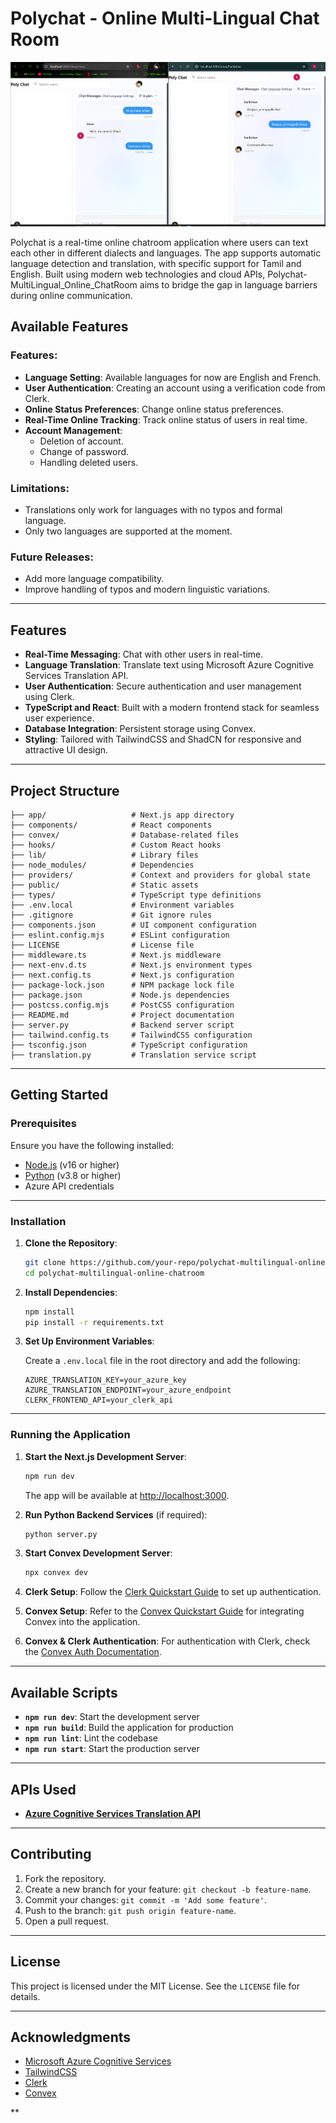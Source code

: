 # **Polychat - Online Multi-Lingual Chat Room**

![Project Output](https://github.com/Harii2K4/Polychat-MultiLingual_Online_ChatRoom/blob/main/output.png)


Polychat is a real-time online chatroom application where users can text each other in different dialects and languages. The app supports automatic language detection and translation, with specific support for Tamil and English. Built using modern web technologies and cloud APIs, Polychat-MultiLingual_Online_ChatRoom aims to bridge the gap in language barriers during online communication.

## Available Features

### Features:
- **Language Setting**: Available languages for now are English and French.
- **User Authentication**: Creating an account using a verification code from Clerk.
- **Online Status Preferences**: Change online status preferences.
- **Real-Time Online Tracking**: Track online status of users in real time.
- **Account Management**:
  - Deletion of account.
  - Change of password.
  - Handling deleted users.

### Limitations:
- Translations only work for languages with no typos and formal language.
- Only two languages are supported at the moment.

### Future Releases:
- Add more language compatibility.
- Improve handling of typos and modern linguistic variations.

---

## Features

- **Real-Time Messaging**: Chat with other users in real-time.
- **Language Translation**: Translate text using Microsoft Azure Cognitive Services Translation API.
- **User Authentication**: Secure authentication and user management using Clerk.
- **TypeScript and React**: Built with a modern frontend stack for seamless user experience.
- **Database Integration**: Persistent storage using Convex.
- **Styling**: Tailored with TailwindCSS and ShadCN for responsive and attractive UI design.

---

## Project Structure

```
├── app/                   # Next.js app directory
├── components/            # React components
├── convex/                # Database-related files
├── hooks/                 # Custom React hooks
├── lib/                   # Library files
├── node_modules/          # Dependencies
├── providers/             # Context and providers for global state
├── public/                # Static assets
├── types/                 # TypeScript type definitions
├── .env.local             # Environment variables
├── .gitignore             # Git ignore rules
├── components.json        # UI component configuration
├── eslint.config.mjs      # ESLint configuration
├── LICENSE                # License file
├── middleware.ts          # Next.js middleware
├── next-env.d.ts          # Next.js environment types
├── next.config.ts         # Next.js configuration
├── package-lock.json      # NPM package lock file
├── package.json           # Node.js dependencies
├── postcss.config.mjs     # PostCSS configuration
├── README.md              # Project documentation
├── server.py              # Backend server script
├── tailwind.config.ts     # TailwindCSS configuration
├── tsconfig.json          # TypeScript configuration
├── translation.py         # Translation service script
```

---

## Getting Started

### Prerequisites

Ensure you have the following installed:

- [Node.js](https://nodejs.org/) (v16 or higher)
- [Python](https://www.python.org/) (v3.8 or higher)
- Azure API credentials

---

### Installation

1. **Clone the Repository**:

   ```bash
   git clone https://github.com/your-repo/polychat-multilingual-online-chatroom.git
   cd polychat-multilingual-online-chatroom
   ```

2. **Install Dependencies**:

   ```bash
   npm install
   pip install -r requirements.txt
   ```

3. **Set Up Environment Variables**:

   Create a `.env.local` file in the root directory and add the following:

   ```env
   AZURE_TRANSLATION_KEY=your_azure_key
   AZURE_TRANSLATION_ENDPOINT=your_azure_endpoint
   CLERK_FRONTEND_API=your_clerk_api
   ```

---

### Running the Application

1. **Start the Next.js Development Server**:

   ```bash
   npm run dev
   ```

   The app will be available at [http://localhost:3000](http://localhost:3000).

2. **Run Python Backend Services** (if required):

   ```bash
   python server.py
   ```

3. **Start Convex Development Server**:

   ```bash
   npx convex dev
   ```

4. **Clerk Setup**:
   Follow the [Clerk Quickstart Guide](https://clerk.com/docs/quickstarts/nextjs) to set up authentication.

5. **Convex Setup**:
   Refer to the [Convex Quickstart Guide](https://docs.convex.dev/quickstart/nextjs) for integrating Convex into the application.

6. **Convex & Clerk Authentication**:
   For authentication with Clerk, check the [Convex Auth Documentation](https://docs.convex.dev/auth/clerk).

---

## Available Scripts

- **`npm run dev`**: Start the development server
- **`npm run build`**: Build the application for production
- **`npm run lint`**: Lint the codebase
- **`npm run start`**: Start the production server

---

## APIs Used

- **[Azure Cognitive Services Translation API](https://azure.microsoft.com/en-us/products/cognitive-services/translator/)**

---

## Contributing

1. Fork the repository.
2. Create a new branch for your feature: `git checkout -b feature-name`.
3. Commit your changes: `git commit -m 'Add some feature'`.
4. Push to the branch: `git push origin feature-name`.
5. Open a pull request.

---

## License

This project is licensed under the MIT License. See the `LICENSE` file for details.

---

## Acknowledgments

- [Microsoft Azure Cognitive Services](https://azure.microsoft.com/)
- [TailwindCSS](https://tailwindcss.com/)
- [Clerk](https://clerk.dev/)
- [Convex](https://convex.dev/)

**
